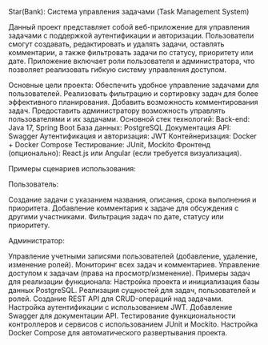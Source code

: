 Star(Bank):
Система управления задачами (Task Management System)

Данный проект представляет собой веб-приложение для управления задачами с поддержкой аутентификации и авторизации.
Пользователи смогут создавать, редактировать и удалять задачи, оставлять комментарии, а также фильтровать задачи по статусу, приоритету или дате. 
Приложение включает роли пользователя и администратора, что позволяет реализовать гибкую систему управления доступом.

Основные цели проекта:
Обеспечить удобное управление задачами для пользователей.
Реализовать фильтрацию и сортировку задач для более эффективного планирования.
Добавить возможность комментирования задач.
Предоставить администратору возможность управлять пользователями и их задачами.
Основной стек технологий:
Back-end: Java 17, Spring Boot
База данных: PostgreSQL
Документация API: Swagger
Аутентификация и авторизация: JWT
Контейнеризация: Docker + Docker Compose
Тестирование: JUnit, Mockito
Фронтенд (опционально): React.js или Angular (если требуется визуализация).


Примеры сценариев использования:

Пользователь:

Создание задачи с указанием названия, описания, срока выполнения и приоритета.
Добавление комментария к задаче для обсуждения с другими участниками.
Фильтрация задач по дате, статусу или приоритету.

Администратор:

Управление учетными записями пользователей (добавление, удаление, изменение ролей).
Мониторинг всех задач и комментариев.
Управление доступом к задачам (права на просмотр/изменение).
Примеры задач для реализации функционала:
Настройка проекта и инициализация базы данных PostgreSQL.
Реализация сущностей для задач, пользователей и ролей.
Создание REST API для CRUD-операций над задачами.
Настройка аутентификации с использованием JWT.
Добавление Swagger для документации API.
Тестирование функциональности контроллеров и сервисов с использованием JUnit и Mockito.
Настройка Docker Compose для автоматического развертывания проекта.
